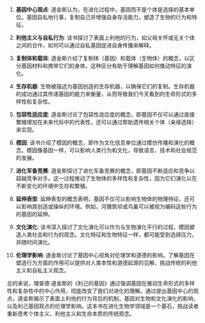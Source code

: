1. **基因中心观点**: 道金斯认为，在进化过程中，基因而不是个体是选择的基本单位。基因自私地行事，复制自己并增强自身存活能力，塑造了生物的行为和特征。

2. **利他主义与自私行为**: 该书探讨了表面上利他的行为，如父母关怀或无关个体之间的合作，如何可以通过自私基因促进自身传播来解释。

3. **复制体和载体**: 道金斯介绍了复制体（基因）和载体（生物体）的概念，以区分基因材料和携带它们的身体。这种区分有助于理解基因如何推动特征的演化。

4. **生存机器**: 生物被描述为基因创造的生存机器，以确保它们的复制。生存机器的成功通过其传递基因的能力来衡量，从而导致我们今天看到的生命形式的多样性和复杂性。

5. **包容性适应度**: 道金斯讨论了包容性适应度的概念，即基因不仅可以通过直接繁殖增加在未来代际中的代表性，还可以通过帮助遗传相关个体（亲缘选择）来实现。

6. **模因**: 该书介绍了模因的概念，即作为文化信息单位通过模仿传播和演化的概念。模因像基因一样，可以影响人类行为和文化，导致语言、技术和社会规范的发展。

7. **进化军备竞赛**: 道金斯探讨了进化军备竞赛的概念，即基因不断适应和竞争以超越竞争对手。这一过程推动了生物体的多样性和复杂性，因为它们演化以在不断变化的环境中生存和繁殖。

8. **延伸表型**: 延伸表型的概念表明，基因不仅可以影响生物体的物理特征，还可以影响其创造或操纵的环境。例如，河狸筑坝或鸟巢可以被视为编码这些行为的基因的延伸。

9. **文化演化**: 该书深入探讨了文化演化可以作为与生物演化平行的过程，模因塑造人类社会和行为的观念。文化特征和生物特征一样，都可能受到选择压力，并随时间演化。

10. **伦理学影响**: 道金斯讨论了基因中心视角对伦理学和道德的影响。了解基因在塑造行为方面的作用可以提供对人类本性和道德起源的见解，挑战传统的利他主义和自私主义观念。

总的来说，理查德·道金斯的《利己的基因》通过强调基因在推动生命形式的多样性和复杂性中的中心作用，彻底改变了我们对进化的理解。通过提出基因中心的观点，道金斯揭示了表面上利他的行为背后的机制，基因对生物和文化演化的影响，以及利己基因观点的伦理学影响。这本书在进化生物学领域是一个基石，挑战读者重新思考个体主义、利他主义和生命本质的传统观念。